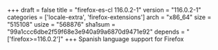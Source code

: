 +++
draft = false
title = "firefox-es-cl 116.0.2-1"
version = "116.0.2-1"
categories = ['locale-extra', 'firefox-extensions']
arch = "x86_64"
size = "515108"
usize = "568876"
sha1sum = "99a1ccc6dbe2f59f68e3e940a99a6870d9471e92"
depends = "['firefox>=116.0.2']"
+++
Spanish language support for Firefox